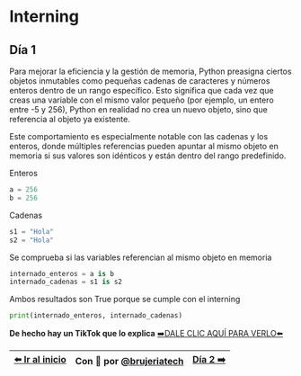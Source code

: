 
# Interning
## Día 1

Para mejorar la eficiencia y la gestión de memoria, Python preasigna ciertos objetos inmutables como pequeñas cadenas de caracteres y números enteros dentro de un rango específico. 
Esto significa que cada vez que creas una variable con el mismo valor pequeño (por ejemplo, un entero entre -5 y 256), Python en realidad no crea un nuevo objeto, sino que referencia al objeto ya existente. 

Este comportamiento es especialmente notable con las cadenas y los enteros, donde múltiples referencias pueden apuntar al mismo objeto en memoria si sus valores son idénticos y están dentro del rango predefinido.


Enteros
```Python
a = 256
b = 256
```

Cadenas
```Python
s1 = "Hola"
s2 = "Hola"
```

Se comprueba si las variables referencian al mismo objeto en memoria

```Python
internado_enteros = a is b
internado_cadenas = s1 is s2
```

Ambos resultados son True porque se cumple con el interning

```Python
print(internado_enteros, internado_cadenas)
```

**De hecho hay un TikTok que lo explica**
[➡️DALE CLIC AQUÍ PARA VERLO⬅️](https://vm.tiktok.com/ZM68gCCFV/)

| [⬅️ Ir al inicio ](/README.md) | Con 💖 por [@brujeriatech](https://www.instagram.com/brujeriatech/) | [Día 2 ➡️](/dias/dia2-lista_recursiva.md)|
|:------------- |:---------------:| -------------:|
